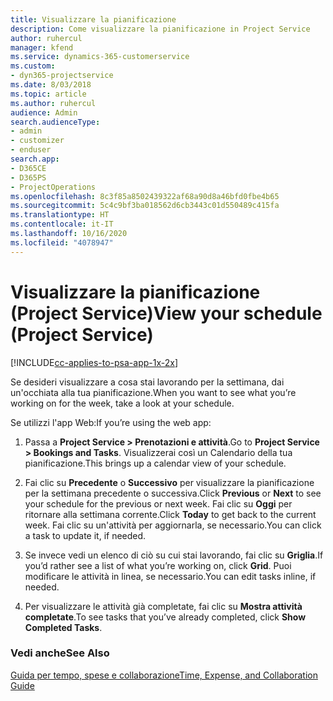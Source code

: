 ```yaml
---
title: Visualizzare la pianificazione
description: Come visualizzare la pianificazione in Project Service
author: ruhercul
manager: kfend
ms.service: dynamics-365-customerservice
ms.custom:
- dyn365-projectservice
ms.date: 8/03/2018
ms.topic: article
ms.author: ruhercul
audience: Admin
search.audienceType:
- admin
- customizer
- enduser
search.app:
- D365CE
- D365PS
- ProjectOperations
ms.openlocfilehash: 8c3f85a8502439322af68a90d8a46bfd0fbe4b65
ms.sourcegitcommit: 5c4c9bf3ba018562d6cb3443c01d550489c415fa
ms.translationtype: HT
ms.contentlocale: it-IT
ms.lasthandoff: 10/16/2020
ms.locfileid: "4078947"
---
```

# <a name="view-your-schedule-project-service"></a><span data-ttu-id="a9326-103">Visualizzare la pianificazione (Project Service)</span><span class="sxs-lookup"><span data-stu-id="a9326-103">View your schedule (Project Service)</span></span>

[!INCLUDE[cc-applies-to-psa-app-1x-2x](../includes/cc-applies-to-psa-app-1x-2x.md)]

<span data-ttu-id="a9326-104">Se desideri visualizzare a cosa stai lavorando per la settimana, dai un'occhiata alla tua pianificazione.</span><span class="sxs-lookup"><span data-stu-id="a9326-104">When you want to see what you’re working on for the week, take a look at your schedule.</span></span>  
  
 <span data-ttu-id="a9326-105">Se utilizzi l'app Web:</span><span class="sxs-lookup"><span data-stu-id="a9326-105">If you’re using the web app:</span></span>  
  
1.  <span data-ttu-id="a9326-106">Passa a **Project Service > Prenotazioni e attività**.</span><span class="sxs-lookup"><span data-stu-id="a9326-106">Go to **Project Service > Bookings and Tasks**.</span></span> <span data-ttu-id="a9326-107">Visualizzerai così un Calendario della tua pianificazione.</span><span class="sxs-lookup"><span data-stu-id="a9326-107">This brings up a calendar view of your schedule.</span></span>  
  
2.  <span data-ttu-id="a9326-108">Fai clic su **Precedente** o **Successivo** per visualizzare la pianificazione per la settimana precedente o successiva.</span><span class="sxs-lookup"><span data-stu-id="a9326-108">Click **Previous** or **Next** to see your schedule for the previous or next week.</span></span> <span data-ttu-id="a9326-109">Fai clic su **Oggi** per ritornare alla settimana corrente.</span><span class="sxs-lookup"><span data-stu-id="a9326-109">Click **Today** to get back to the current week.</span></span> <span data-ttu-id="a9326-110">Fai clic su un'attività per aggiornarla, se necessario.</span><span class="sxs-lookup"><span data-stu-id="a9326-110">You can click a task to update it, if needed.</span></span>  
  
3.  <span data-ttu-id="a9326-111">Se invece vedi un elenco di ciò su cui stai lavorando, fai clic su **Griglia**.</span><span class="sxs-lookup"><span data-stu-id="a9326-111">If you’d rather see a list of what you’re working on, click **Grid**.</span></span> <span data-ttu-id="a9326-112">Puoi modificare le attività in linea, se necessario.</span><span class="sxs-lookup"><span data-stu-id="a9326-112">You can edit tasks inline, if needed.</span></span>  
  
4.  <span data-ttu-id="a9326-113">Per visualizzare le attività già completate, fai clic su **Mostra attività completate**.</span><span class="sxs-lookup"><span data-stu-id="a9326-113">To see tasks that you’ve already completed, click **Show Completed Tasks**.</span></span>  
  
### <a name="see-also"></a><span data-ttu-id="a9326-114">Vedi anche</span><span class="sxs-lookup"><span data-stu-id="a9326-114">See Also</span></span>  
 [<span data-ttu-id="a9326-115">Guida per tempo, spese e collaborazione</span><span class="sxs-lookup"><span data-stu-id="a9326-115">Time, Expense, and Collaboration Guide</span></span>](../psa/time-expense-collaboration-guide.md)
